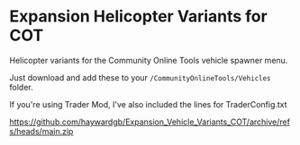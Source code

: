 # Expansion Helicopter Variants for COT
Helicopter variants for the Community Online Tools vehicle spawner menu. 

Just download and add these to your `/CommunityOnlineTools/Vehicles` folder.

If you're using Trader Mod, I've also included the lines for TraderConfig.txt

https://github.com/haywardgb/Expansion_Vehicle_Variants_COT/archive/refs/heads/main.zip

